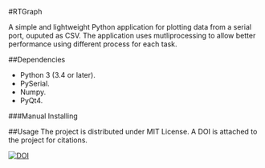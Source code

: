 #RTGraph

A simple and lightweight Python application for plotting data from a serial port, ouputed as CSV.
The application uses mutliprocessing to allow better performance using different process for each task.

##Dependencies
- Python 3 (3.4 or later).
- PySerial.
- Numpy.
- PyQt4.

###Manual Installing

##Usage
The project is distributed under MIT License. A DOI is attached to the project for citations.

[![DOI](https://zenodo.org/badge/doi/10.5281/zenodo.12789.svg)](http://dx.doi.org/10.5281/zenodo.12789)
